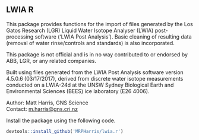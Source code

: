 
## LWIA R

This package provides functions for the import of files generated by the
Los Gatos Research (LGR) Liquid Water Isotope Analyser (LWIA)
post-processing software (‘LWIA Post Analysis’). Basic cleaning of
resulting data (removal of water rinse/controls and standards) is also
incorporated.

This package is not official and is in no way contributed to or endorsed
by ABB, LGR, or any related companies.

Built using files generated from the LWIA Post Analysis software version
4.5.0.6 (03/17/2017), derived from discrete water isotope measurements
conducted on a LWIA-24d at the UNSW Sydney Biological Earth and
Environmental Sciences (BEES) ice laboratory (E26 4006).

Author: Matt Harris, GNS Science  
Contact: <m.harris@gns.cri.nz>

Install the package using the following code.

``` r
devtools::install_github('MRPHarris/lwia.r')
```
